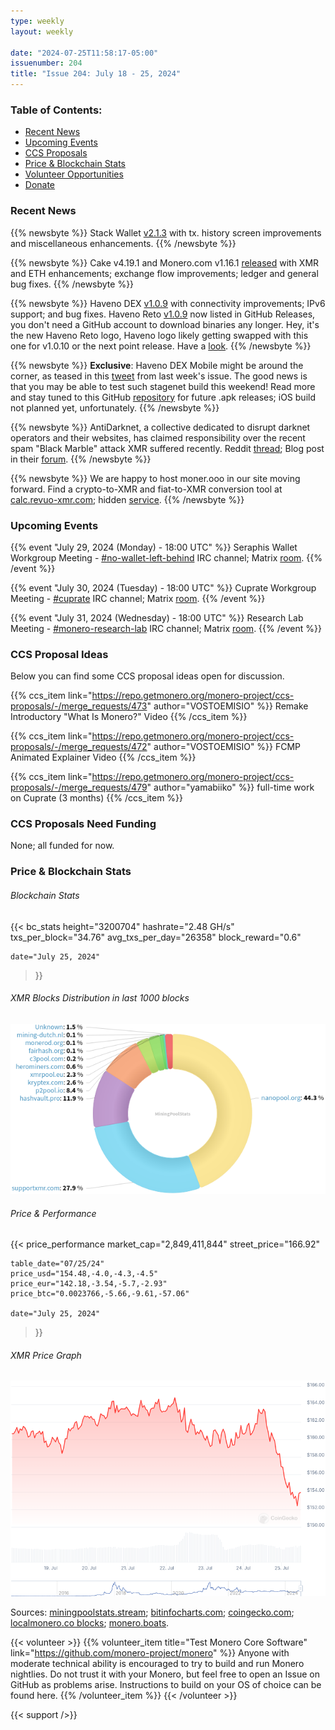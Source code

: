 ```yaml
---
type: weekly
layout: weekly

date: "2024-07-25T11:58:17-05:00"
issuenumber: 204
title: "Issue 204: July 18 - 25, 2024"
---
```


### Table of Contents:

- [Recent News](#news)
- [Upcoming Events](#events)
- [CCS Proposals](#proposals)
- [Price & Blockchain Stats](#stats)
- [Volunteer Opportunities](#volunteer)
- [Donate](#donate)

### Recent News

{{% newsbyte %}}
Stack Wallet [v2.1.3](https://github.com/cypherstack/stack_wallet/releases/tag/build_242) with tx. history screen improvements and miscellaneous enhancements.
{{% /newsbyte %}}

{{% newsbyte %}}
Cake v4.19.1 and Monero.com v1.16.1 [released](https://github.com/cake-tech/cake_wallet/releases/tag/v4.19.1) with XMR and ETH enhancements; exchange flow improvements; ledger and general bug fixes.
{{% /newsbyte %}}

{{% newsbyte %}}
Haveno DEX [v1.0.9](https://github.com/haveno-dex/haveno/releases/tag/1.0.9) with connectivity improvements; IPv6 support; and bug fixes. Haveno Reto [v1.0.9](https://github.com/retoaccess1/haveno-reto/releases/tag/v1.0.9) now listed in GitHub Releases, you don't need a GitHub account to download binaries any longer. Hey, it's the new Haveno Reto logo, Haveno logo likely getting swapped with this one for v1.0.10 or the next point release. Have a [look](https://github.com/retoaccess1/haveno-reto/pull/14).
{{% /newsbyte %}}

{{% newsbyte %}}
**Exclusive**: Haveno DEX Mobile might be around the corner, as teased in this [tweet](https://nitter.poast.org/rottenwheel1/status/1812412616146297197) from last week's issue. The good news is that you may be able to test such stagenet build this weekend! Read more and stay tuned to this GitHub [repository](https://github.com/KewbitXMR/haveno-plus) for future .apk releases; iOS build not planned yet, unfortunately.
{{% /newsbyte %}}

{{% newsbyte %}}
AntiDarknet, a collective dedicated to disrupt darknet operators and their websites, has claimed responsibility over the recent spam "Black Marble" attack XMR suffered recently. Reddit [thread](https://redlib.zaggy.nl/r/Monero/comments/1ebshvh/we_now_know_who_was_behind_the_recent_spam_attack/); Blog post in their [forum](https://antidark.net/board/viewtopic.php?t=10).
{{% /newsbyte %}}

{{% newsbyte %}}
We are happy to host moner.ooo in our site moving forward. Find a crypto-to-XMR and fiat-to-XMR conversion tool at [calc.revuo-xmr.com](https://calc.revuo-xmr.com/); hidden [service](http://calc.revuo75joezkbeitqmas4ab6spbrkr4vzbhjmeuv75ovrfqfp47mtjid.onion/).
{{% /newsbyte %}}

### Upcoming Events

{{% event "July 29, 2024 (Monday) - 18:00 UTC" %}}
Seraphis Wallet Workgroup Meeting - [#no-wallet-left-behind](irc://irc.libera.chat/#no-wallet-left-behind) IRC channel; Matrix [room](https://matrix.to/#/#no-wallet-left-behind:monero.social).
{{% /event %}}

{{% event "July 30, 2024 (Tuesday) - 18:00 UTC" %}}
Cuprate Workgroup Meeting - [#cuprate](irc://irc.libera.chat/#cuprate) IRC channel; Matrix [room](https://matrix.to/#/#cuprate:monero.social).
{{% /event %}}

{{% event "July 31, 2024 (Wednesday) - 18:00 UTC" %}}
Research Lab Meeting - [#monero-research-lab](irc://irc.libera.chat/#monero-research-lab) IRC channel; Matrix [room](https://matrix.to/#/#monero-research-lab:monero.social).
{{% /event %}}

### CCS Proposal Ideas

Below you can find some CCS proposal ideas open for discussion.

{{% ccs_item link="https://repo.getmonero.org/monero-project/ccs-proposals/-/merge_requests/473" author="VOSTOEMISIO" %}}
Remake Introductory "What Is Monero?" Video
{{% /ccs_item %}}

{{% ccs_item link="https://repo.getmonero.org/monero-project/ccs-proposals/-/merge_requests/472" author="VOSTOEMISIO" %}}
FCMP Animated Explainer Video
{{% /ccs_item %}}

{{% ccs_item link="https://repo.getmonero.org/monero-project/ccs-proposals/-/merge_requests/479" author="yamabiiko" %}}
full-time work on Cuprate (3 months)
{{% /ccs_item %}}

### CCS Proposals Need Funding

None; all funded for now.

### Price & Blockchain Stats

###### Blockchain Stats

{{< bc_stats
	height="3200704"
	hashrate="2.48 GH/s"
	txs_per_block="34.76"
	avg_txs_per_day="26358"
	block_reward="0.6"

	date="July 25, 2024"
>}}

###### XMR Blocks Distribution in last 1000 blocks

![Hashrate Pool Distribution Pie Chart](./hash.png)

###### Price & Performance

{{< price_performance
	market_cap="2,849,411,844"
	street_price="166.92"

	table_date="07/25/24"
	price_usd="154.48,-4.0,-4.3,-4.5"
	price_eur="142.18,-3.54,-5.7,-2.93"
	price_btc="0.0023766,-5.66,-9.61,-57.06"

	date="July 25, 2024"
>}}

###### XMR Price Graph

![XMR Price Graph](./price.png)

Sources: [miningpoolstats.stream](https://miningpoolstats.stream/monero); [bitinfocharts.com](https://bitinfocharts.com/monero/); [coingecko.com](https://www.coingecko.com/en/coins/monero); [localmonero.co blocks](https://localmonero.co/blocks); [monero.boats](https://monero.boats/).

{{< volunteer >}}
{{% volunteer_item title="Test Monero Core Software" link="https://github.com/monero-project/monero" %}}
Anyone with moderate technical ability is encouraged to try to build and run Monero nightlies. Do not trust it with your Monero, but feel free to open an Issue on GitHub as problems arise. Instructions to build on your OS of choice can be found here. 
{{% /volunteer_item %}}
{{< /volunteer >}}

{{< support />}}
